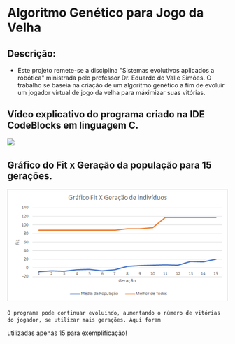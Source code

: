 # Algoritmo Genético para Jogo da Velha

## Descrição:
  - Este projeto remete-se a disciplina "Sistemas evolutivos aplicados a robótica" ministrada pelo professor Dr. Eduardo do Valle Simões. O trabalho se baseia na criação de
    um algoritmo genético a fim de evoluir um jogador virtual de jogo da velha para máximizar suas vitórias.

## Vídeo explicativo do programa criado na IDE CodeBlocks em linguagem C.
[![](http://img.youtube.com/vi/H74lDw8TPus/0.jpg)](http://www.youtube.com/watch?v=H74lDw8TPus "Algoritmo genético para Jogo da Velha")

## Gráfico do Fit x Geração da população para 15 gerações. 
![Gráfico do Fit x Geração](https://github.com/Arthur-AP/Algoritmo-gen-tico---Jogo-da-Velha/blob/master/Gr%C3%A1fico%20fitness%20X%20gera%C3%A7%C3%A3o.png)

    O programa pode continuar evoluindo, aumentando o número de vitórias do jogador, se utilizar mais gerações. Aqui foram
  utilizadas apenas 15 para exemplificação!
